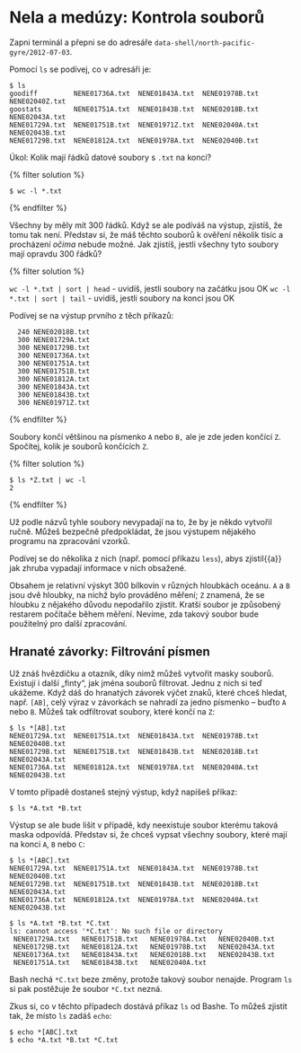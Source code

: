 # Nela a medúzy: Kontrola souborů

Zapni terminál a přepni se do adresáře `data-shell/north-pacific-gyre/2012-07-03`.

Pomocí `ls` se podívej, co v adresáři je:

```console
$ ls
goodiff         NENE01736A.txt  NENE01843A.txt  NENE01978B.txt  NENE02040Z.txt
goostats        NENE01751A.txt  NENE01843B.txt  NENE02018B.txt  NENE02043A.txt
NENE01729A.txt  NENE01751B.txt  NENE01971Z.txt  NENE02040A.txt  NENE02043B.txt
NENE01729B.txt  NENE01812A.txt  NENE01978A.txt  NENE02040B.txt
```

Úkol: Kolik mají řádků datové soubory s `.txt` na konci?

{% filter solution %}
```console
$ wc -l *.txt
```
{% endfilter %}

Všechny by měly mít 300 řádků. Když se ale podíváš na výstup, zjistíš, že tomu tak není.
Představ si, že máš těchto souborů k ověření několik tisíc a procházení *očima* nebude možné.
Jak zjistíš, jestli všechny tyto soubory mají opravdu 300 řádků?

{% filter solution %}

`wc -l *.txt | sort | head` - uvidíš, jestli soubory na začátku jsou OK
`wc -l *.txt | sort | tail` - uvidíš, jestli soubory na konci jsou OK

Podívej se na výstup prvního z těch příkazů:

```
  240 NENE02018B.txt
  300 NENE01729A.txt
  300 NENE01729B.txt
  300 NENE01736A.txt
  300 NENE01751A.txt
  300 NENE01751B.txt
  300 NENE01812A.txt
  300 NENE01843A.txt
  300 NENE01843B.txt
  300 NENE01971Z.txt
```

{% endfilter %}

Soubory končí většinou na písmenko `A` nebo `B,` ale je zde jeden končící `Z`. Spočítej, kolik je souborů končících `Z`.

{% filter solution %}
```console
$ ls *Z.txt | wc -l
2
```
{% endfilter %}

Už podle názvů tyhle soubory nevypadají na to, že by je někdo vytvořil ručně.
Můžeš bezpečně předpokládat, že jsou výstupem nějakého programu na zpracování vzorků.

Podívej se do několika z nich (např. pomocí příkazu `less`), abys zjistil{{a}} jak zhruba vypadají informace v nich obsažené.

Obsahem je relativní výskyt 300 bílkovin v různých hloubkách oceánu.
`A` a `B` jsou dvě hloubky, na nichž bylo prováděno měření; `Z` znamená, že se hloubku z nějakého důvodu nepodařilo zjistit.
Kratší soubor je způsobený restarem počítače během měření.
Nevíme, zda takový soubor bude použitelný pro další zpracování.


## Hranaté závorky: Filtrování písmen

Už znáš hvězdičku a otazník, díky nimž můžeš vytvořit masky souborů.
Existují i další „finty“, jak jména souborů filtrovat. Jednu z nich si teď ukážeme.
Když dáš do hranatých závorek výčet znaků, které chceš hledat, např. `[AB]`, celý výraz v závorkách se nahradí za jedno písmenko – buďto `A` nebo `B`.
Můžeš tak odfiltrovat soubory, které končí na `Z`:

```console
$ ls *[AB].txt
NENE01729A.txt  NENE01751A.txt  NENE01843A.txt  NENE01978B.txt  NENE02040B.txt
NENE01729B.txt  NENE01751B.txt  NENE01843B.txt  NENE02018B.txt  NENE02043A.txt
NENE01736A.txt  NENE01812A.txt  NENE01978A.txt  NENE02040A.txt  NENE02043B.txt
```
V tomto případě dostaneš stejný výstup, když napíšeš příkaz:

```console
$ ls *A.txt *B.txt
```

Výstup se ale bude lišit v případě, kdy neexistuje soubor kterému taková maska
odpovídá.
Představ si, že chceš vypsat všechny soubory, které mají na konci `A`, `B` nebo `C`:

```console
$ ls *[ABC].txt
NENE01729A.txt  NENE01751A.txt  NENE01843A.txt  NENE01978B.txt  NENE02040B.txt
NENE01729B.txt  NENE01751B.txt  NENE01843B.txt  NENE02018B.txt  NENE02043A.txt
NENE01736A.txt  NENE01812A.txt  NENE01978A.txt  NENE02040A.txt  NENE02043B.txt

$ ls *A.txt *B.txt *C.txt
ls: cannot access '*C.txt': No such file or directory
 NENE01729A.txt   NENE01751B.txt   NENE01978A.txt   NENE02040B.txt
 NENE01729B.txt   NENE01812A.txt   NENE01978B.txt   NENE02043A.txt
 NENE01736A.txt   NENE01843A.txt   NENE02018B.txt   NENE02043B.txt
 NENE01751A.txt   NENE01843B.txt   NENE02040A.txt
```

Bash nechá `*C.txt` beze změny, protože takový soubor nenajde.
Program `ls` si pak postěžuje že soubor `*C.txt` nezná.

Zkus si, co v těchto případech dostává příkaz `ls` od Bashe.
To můžeš zjistit tak, že místo `ls` zadáš `echo`:

```console
$ echo *[ABC].txt
$ echo *A.txt *B.txt *C.txt
```
